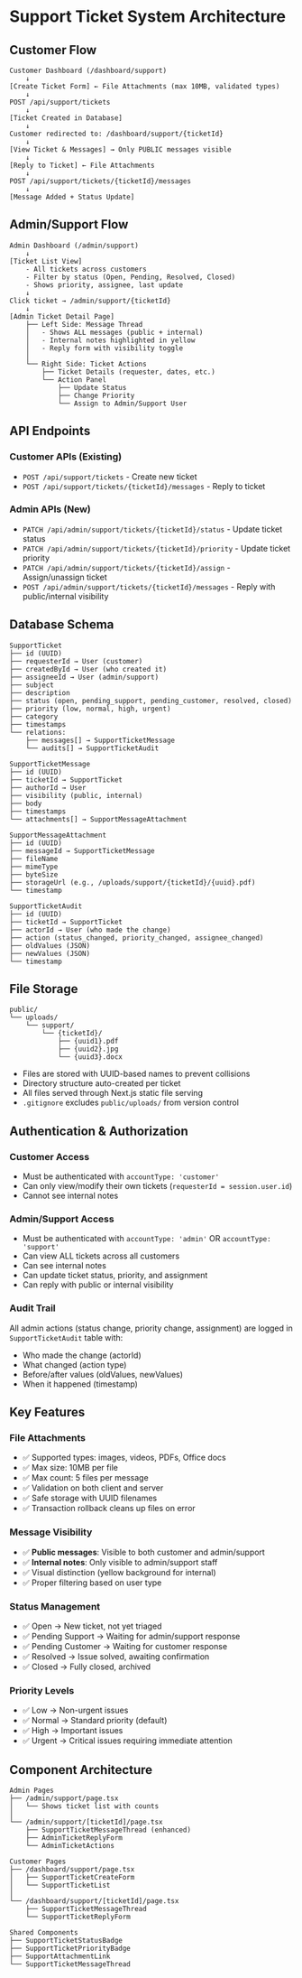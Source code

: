 # Support Ticket System Architecture

## Customer Flow

```
Customer Dashboard (/dashboard/support)
    ↓
[Create Ticket Form] ← File Attachments (max 10MB, validated types)
    ↓
POST /api/support/tickets
    ↓
[Ticket Created in Database]
    ↓
Customer redirected to: /dashboard/support/{ticketId}
    ↓
[View Ticket & Messages] → Only PUBLIC messages visible
    ↓
[Reply to Ticket] ← File Attachments
    ↓
POST /api/support/tickets/{ticketId}/messages
    ↓
[Message Added + Status Update]
```

## Admin/Support Flow

```
Admin Dashboard (/admin/support)
    ↓
[Ticket List View]
    - All tickets across customers
    - Filter by status (Open, Pending, Resolved, Closed)
    - Shows priority, assignee, last update
    ↓
Click ticket → /admin/support/{ticketId}
    ↓
[Admin Ticket Detail Page]
    ├── Left Side: Message Thread
    │   - Shows ALL messages (public + internal)
    │   - Internal notes highlighted in yellow
    │   - Reply form with visibility toggle
    │   
    └── Right Side: Ticket Actions
        ├── Ticket Details (requester, dates, etc.)
        └── Action Panel
            ├── Update Status
            ├── Change Priority
            └── Assign to Admin/Support User
```

## API Endpoints

### Customer APIs (Existing)
- `POST /api/support/tickets` - Create new ticket
- `POST /api/support/tickets/{ticketId}/messages` - Reply to ticket

### Admin APIs (New)
- `PATCH /api/admin/support/tickets/{ticketId}/status` - Update ticket status
- `PATCH /api/admin/support/tickets/{ticketId}/priority` - Update ticket priority
- `PATCH /api/admin/support/tickets/{ticketId}/assign` - Assign/unassign ticket
- `POST /api/admin/support/tickets/{ticketId}/messages` - Reply with public/internal visibility

## Database Schema

```
SupportTicket
├── id (UUID)
├── requesterId → User (customer)
├── createdById → User (who created it)
├── assigneeId → User (admin/support)
├── subject
├── description
├── status (open, pending_support, pending_customer, resolved, closed)
├── priority (low, normal, high, urgent)
├── category
├── timestamps
└── relations:
    ├── messages[] → SupportTicketMessage
    └── audits[] → SupportTicketAudit

SupportTicketMessage
├── id (UUID)
├── ticketId → SupportTicket
├── authorId → User
├── visibility (public, internal)
├── body
├── timestamps
└── attachments[] → SupportMessageAttachment

SupportMessageAttachment
├── id (UUID)
├── messageId → SupportTicketMessage
├── fileName
├── mimeType
├── byteSize
├── storageUrl (e.g., /uploads/support/{ticketId}/{uuid}.pdf)
└── timestamp

SupportTicketAudit
├── id (UUID)
├── ticketId → SupportTicket
├── actorId → User (who made the change)
├── action (status_changed, priority_changed, assignee_changed)
├── oldValues (JSON)
├── newValues (JSON)
└── timestamp
```

## File Storage

```
public/
└── uploads/
    └── support/
        └── {ticketId}/
            ├── {uuid1}.pdf
            ├── {uuid2}.jpg
            └── {uuid3}.docx
```

- Files are stored with UUID-based names to prevent collisions
- Directory structure auto-created per ticket
- All files served through Next.js static file serving
- `.gitignore` excludes `public/uploads/` from version control

## Authentication & Authorization

### Customer Access
- Must be authenticated with `accountType: 'customer'`
- Can only view/modify their own tickets (`requesterId = session.user.id`)
- Cannot see internal notes

### Admin/Support Access
- Must be authenticated with `accountType: 'admin'` OR `accountType: 'support'`
- Can view ALL tickets across all customers
- Can see internal notes
- Can update ticket status, priority, and assignment
- Can reply with public or internal visibility

### Audit Trail
All admin actions (status change, priority change, assignment) are logged in `SupportTicketAudit` table with:
- Who made the change (actorId)
- What changed (action type)
- Before/after values (oldValues, newValues)
- When it happened (timestamp)

## Key Features

### File Attachments
- ✅ Supported types: images, videos, PDFs, Office docs
- ✅ Max size: 10MB per file
- ✅ Max count: 5 files per message
- ✅ Validation on both client and server
- ✅ Safe storage with UUID filenames
- ✅ Transaction rollback cleans up files on error

### Message Visibility
- ✅ **Public messages**: Visible to both customer and admin/support
- ✅ **Internal notes**: Only visible to admin/support staff
- ✅ Visual distinction (yellow background for internal)
- ✅ Proper filtering based on user type

### Status Management
- ✅ Open → New ticket, not yet triaged
- ✅ Pending Support → Waiting for admin/support response
- ✅ Pending Customer → Waiting for customer response
- ✅ Resolved → Issue solved, awaiting confirmation
- ✅ Closed → Fully closed, archived

### Priority Levels
- ✅ Low → Non-urgent issues
- ✅ Normal → Standard priority (default)
- ✅ High → Important issues
- ✅ Urgent → Critical issues requiring immediate attention

## Component Architecture

```
Admin Pages
├── /admin/support/page.tsx
│   └── Shows ticket list with counts
│
└── /admin/support/[ticketId]/page.tsx
    ├── SupportTicketMessageThread (enhanced)
    ├── AdminTicketReplyForm
    └── AdminTicketActions

Customer Pages
├── /dashboard/support/page.tsx
│   ├── SupportTicketCreateForm
│   └── SupportTicketList
│
└── /dashboard/support/[ticketId]/page.tsx
    ├── SupportTicketMessageThread
    └── SupportTicketReplyForm

Shared Components
├── SupportTicketStatusBadge
├── SupportTicketPriorityBadge
├── SupportAttachmentLink
└── SupportTicketMessageThread
```

